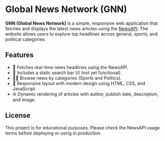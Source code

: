 # Global News Network (GNN)

**GNN (Global News Network)** is a simple, responsive web application that fetches and displays the latest news articles using the [NewsAPI](https://newsapi.org/). The website allows users to explore top headlines across general, sports, and political categories.

## Features

- 📰 Fetches real-time news headlines using the NewsAPI.
- 🔎 Includes a static search bar UI (not yet functional).
- 🏀🚨 Browse news by categories (Sports and Politics).
- 📱 Responsive layout with modern design using HTML, CSS, and JavaScript.
- 🌐 Dynamic rendering of articles with author, publish date, description, and image.



## License

This project is for educational purposes. Please check the NewsAPI usage terms before deploying or using in production.
